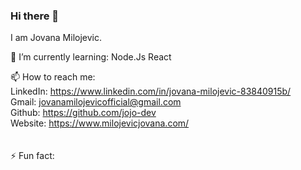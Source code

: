 ### Hi there 👋

I am Jovana Milojevic. 

🌱 I’m currently learning:
Node.Js
React


📫 How to reach me: <br>
LinkedIn: https://www.linkedin.com/in/jovana-milojevic-83840915b/ <br>
Gmail: jovanamilojevicofficial@gmail.com <br>
Github: https://github.com/jojo-dev <br>
Website: https://www.milojevicjovana.com/ <br>
<br><br>
⚡ Fun fact:


<!--
**jojo-dev/jojo-dev** is a ✨ _special_ ✨ repository because its `README.md` (this file) appears on your GitHub profile.

Here are some ideas to get you started:

- 🔭 I’m currently working on ...
- 🌱 I’m currently learning ...
- 👯 I’m looking to collaborate on ...
- 🤔 I’m looking for help with ...
- 💬 Ask me about ...
- 📫 How to reach me: ...
- 😄 Pronouns: ...
- ⚡ Fun fact: ...
-->
